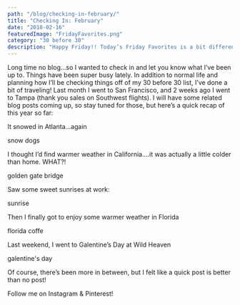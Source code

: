 ```yaml
---
path: "/blog/checking-in-february/"
title: "Checking In: February"
date: "2018-02-16"
featuredImage: "FridayFavorites.png"
category: "30 before 30"
description: "Happy Friday!! Today’s Friday Favorites is a bit different because yesterday marked 6 months into my 30 Before 30 challenge! Here’s an update on how it’s going!"
---
```


Long time no blog…so I wanted to check in and let you know what I’ve been up to. Things have been super busy lately. In addition to normal life and planning how I’ll be checking things off of my 30 before 30 list, I’ve done a bit of traveling! Last month I went to San Francisco, and 2 weeks ago I went to Tampa (thank you sales on Southwest flights). I will have some related blog posts coming up, so stay tuned for those, but here’s a quick recap of this year so far:

It snowed in Atlanta…again

snow dogs

I thought I’d find warmer weather in California….it was actually a little colder than home. WHAT?!

golden gate bridge

Saw some sweet sunrises at work:

sunrise

Then I finally got to enjoy some warmer weather in Florida

florida coffe

Last weekend, I went to Galentine’s Day at Wild Heaven

galentine's day

Of course, there’s been more in between, but I felt like a quick post is better than no post!

Follow me on Instagram & Pinterest!
